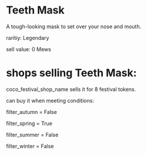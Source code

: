 # Teeth Mask

A tough-looking mask to set over your nose and mouth.

raritiy: Legendary

sell value: 0 Mews

# shops selling Teeth Mask:

coco_festival_shop_name sells it for 8 festival tokens.

can buy it when meeting conditions: 

filter_autumn = False

filter_spring = True

filter_summer = False

filter_winter = False